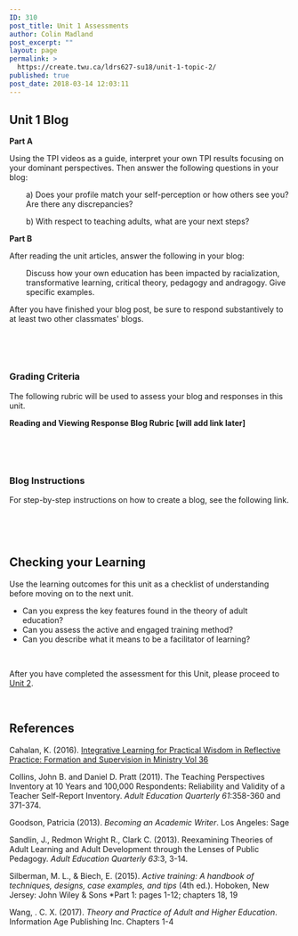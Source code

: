 ```yaml
---
ID: 310
post_title: Unit 1 Assessments
author: Colin Madland
post_excerpt: ""
layout: page
permalink: >
  https://create.twu.ca/ldrs627-su18/unit-1-topic-2/
published: true
post_date: 2018-03-14 12:03:11
---
```

<h2>Unit 1 Blog</h2>
<strong>Part A</strong>

Using the TPI videos as a guide, interpret your own TPI results focusing on your dominant perspectives. Then answer the following questions in your blog:
<p style="padding-left: 30px;">a) Does your profile match your self-perception or how others see you? Are there any discrepancies?</p>
<p style="padding-left: 30px;">b) With respect to teaching adults, what are your next steps?</p>
<strong>Part B</strong>

After reading the unit articles, answer the following in your blog:
<p style="padding-left: 30px;">Discuss how your own education has been impacted by racialization, transformative learning, critical theory, pedagogy and andragogy. Give specific examples.</p>
After you have finished your blog post, be sure to respond substantively to at least two other classmates' blogs.

&nbsp;

&nbsp;
<h3>Grading Criteria</h3>
The following rubric will be used to assess your blog and responses in this unit.

<strong>Reading and Viewing Response Blog Rubric [will add link later]</strong>

&nbsp;

&nbsp;
<h3>Blog Instructions</h3>
For step-by-step instructions on how to create a blog, see the following link.

&nbsp;

&nbsp;
<h2>Checking your Learning</h2>
Use the learning outcomes for this unit as a checklist of understanding before moving on to the next unit.

* Can you express the key features found in the theory of adult education?
* Can you assess the active and engaged training method?
* Can you describe what it means to be a facilitator of learning?

&nbsp;

After you have completed the assessment for this Unit, please proceed to <a href="https://create.twu.ca/ldrs627-su18/unit-2/">Unit 2</a>.

&nbsp;

## References

Cahalan, K. (2016). [Integrative Learning for Practical Wisdom in Reflective Practice: Formation and Supervision in Ministry Vol 36](http://journals.sfu.ca/rpfs/index.php/rpfs/article/view/452)

Collins, John B. and Daniel D. Pratt (2011). The Teaching Perspectives Inventory at 10 Years and 100,000 Respondents: Reliability and Validity of a Teacher Self-Report Inventory. _Adult Education Quarterly_ _61_:358-360 and 371-374.

Goodson, Patricia (2013). _Becoming an Academic Writer_. Los Angeles: Sage

Sandlin, J., Redmon Wright R., Clark C. (2013). Reexamining Theories of Adult Learning and Adult Development through the Lenses of Public Pedagogy. _Adult Education Quarterly 63_:3, 3-14.

Silberman, M. L., &amp; Biech, E. (2015). _Active training: A handbook of techniques, designs, case examples, and tips_ (4th ed.). Hoboken, New Jersey: John Wiley &amp; Sons *Part 1: pages 1-12; chapters 18, 19

Wang, . C. X. (2017). _Theory and Practice of Adult and Higher Education_. Information Age Publishing Inc. Chapters 1-4